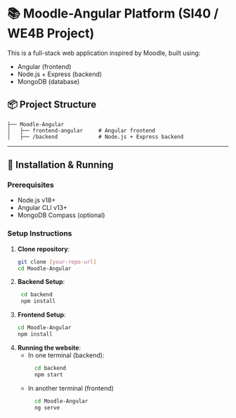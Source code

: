 # 📚 Moodle-Angular Platform (SI40 / WE4B Project)

This is a full-stack web application inspired by Moodle, built using:
- Angular (frontend)
- Node.js + Express (backend)
- MongoDB (database)

## 📦 Project Structure


    ├── Moodle-Angular
    │   ├── frontend-angular     # Angular frontend
    │   ├── /backend             # Node.js + Express backend
        


---


## 🚀 Installation & Running

### Prerequisites
- Node.js v18+
- Angular CLI v13+
- MongoDB Compass (optional)

### Setup Instructions

1. **Clone repository**:
   ```bash
   git clone [your-repo-url]
   cd Moodle-Angular
   

2. **Backend Setup**:
   ```bash
    cd backend
    npm install

3. **Frontend Setup**:
    ```bash
    cd Moodle-Angular 
    npm install

4. **Running the website**:
    - In one terminal (backend):
      ```bash
        cd backend
        npm start
    - In another terminal (frontend)
      ```bash
        cd Moodle-Angular
        ng serve
